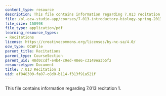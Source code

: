 ```yaml
---
content_type: resource
description: This file contains information regarding 7.013 recitation 1.
file: /ol-ocw-studio-app/courses/7-013-introductory-biology-spring-2013/af848309fa07c8d0b114f313f91a521f_MIT7_013S12_Recitation_1.pdf
file_size: 158998
file_type: application/pdf
learning_resource_types:
- Recitations
license: https://creativecommons.org/licenses/by-nc-sa/4.0/
ocw_type: OCWFile
parent_title: Recitations
parent_type: CourseSection
parent_uid: 48d0ccdf-e4b4-c9ed-48e6-c3149ea3b5f2
resourcetype: Document
title: 7.013 Recitation 1
uid: af848309-fa07-c8d0-b114-f313f91a521f
---
```

This file contains information regarding 7.013 recitation 1.